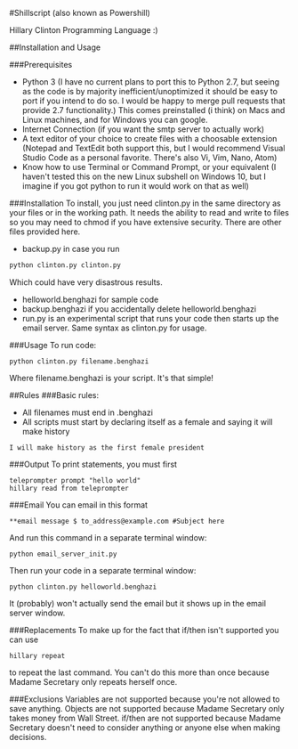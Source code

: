 #Shillscript (also known as Powershill)

Hillary Clinton Programming Language :)

##Installation and Usage

###Prerequisites
- Python 3 (I have no current plans to port this to Python 2.7, but seeing as the code is by majority inefficient/unoptimized it should be easy to port if you intend to do so. I would be happy to merge pull requests that provide 2.7 functionality.) This comes preinstalled (i think) on Macs and Linux machines, and for Windows you can google.
- Internet Connection (if you want the smtp server to actually work)
- A text editor of your choice to create files with a choosable extension (Notepad and TextEdit both support this, but I would recommend Visual Studio Code as a personal favorite. There's also Vi, Vim, Nano, Atom)
- Know how to use Terminal or Command Prompt, or your equivalent (I haven't tested this on the new Linux subshell on Windows 10, but I imagine if you got python to run it would work on that as well)

###Installation
To install, you just need clinton.py in the same directory as your files or in the working path. It needs the ability to read and write to files so you may need to chmod if you have extensive security.
There are other files provided here. 
- backup.py in case you run
```bash
python clinton.py clinton.py
```
Which could have very disastrous results.
- helloworld.benghazi for sample code
- backup.benghazi if you accidentally delete helloworld.benghazi
- run.py is an experimental script that runs your code then starts up the email server. Same syntax as clinton.py for usage.

###Usage
To run code:
```
python clinton.py filename.benghazi
```
Where filename.benghazi is your script. It's that simple!


##Rules
###Basic rules:
- All filenames must end in .benghazi
- All scripts must start by declaring itself as a female and saying it will make history
```
I will make history as the first female president
```

###Output
To print statements, you must first
```
teleprompter prompt "hello world"
hillary read from teleprompter
```

###Email
You can email in this format
```
**email message $ to_address@example.com #Subject here
```
And run this command in a separate terminal window:
```
python email_server_init.py
```
Then run your code in a separate terminal window:
```
python clinton.py helloworld.benghazi
```
It (probably) won't actually send the email but it shows up in the email server window.

###Replacements
To make up for the fact that if/then isn't supported you can use
```
hillary repeat
```
to repeat the last command. You can't do this more than once because Madame Secretary only repeats herself once.

###Exclusions
Variables are not supported because you're not allowed to save anything.
Objects are not supported because Madame Secretary only takes money from Wall Street.
if/then are not supported because Madame Secretary doesn't need to consider anything or anyone else when making decisions.
